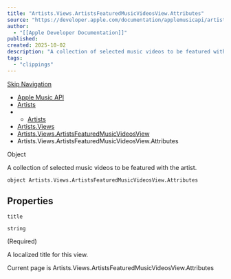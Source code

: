 ```yaml
---
title: "Artists.Views.ArtistsFeaturedMusicVideosView.Attributes"
source: "https://developer.apple.com/documentation/applemusicapi/artists/views-data.dictionary/artistsfeaturedmusicvideosview/attributes-data.dictionary"
author:
  - "[[Apple Developer Documentation]]"
published:
created: 2025-10-02
description: "A collection of selected music videos to be featured with the artist."
tags:
  - "clippings"
---
```

[Skip Navigation](https://developer.apple.com/documentation/applemusicapi/artists/views-data.dictionary/artistsfeaturedmusicvideosview/#app-main)

- [Apple Music API](https://developer.apple.com/documentation/applemusicapi)
- [Artists](https://developer.apple.com/documentation/applemusicapi/artists)
- - [Artists](https://developer.apple.com/documentation/applemusicapi/artists)
- [Artists.Views](https://developer.apple.com/documentation/applemusicapi/artists/views-data.dictionary)
- [Artists.Views.ArtistsFeaturedMusicVideosView](https://developer.apple.com/documentation/applemusicapi/artists/views-data.dictionary/artistsfeaturedmusicvideosview)
- Artists.Views.ArtistsFeaturedMusicVideosView.Attributes

Object

A collection of selected music videos to be featured with the artist.

```
object Artists.Views.ArtistsFeaturedMusicVideosView.Attributes
```

## Properties

`title`

`string`

(Required)

A localized title for this view.

Current page is Artists.Views.ArtistsFeaturedMusicVideosView.Attributes
